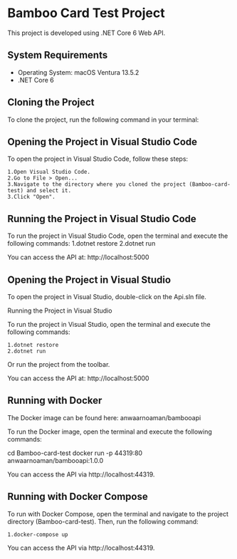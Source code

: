 # Bamboo Card Test Project

This project is developed using .NET Core 6 Web API.

## System Requirements

- Operating System: macOS Ventura 13.5.2
- .NET Core 6

## Cloning the Project

To clone the project, run the following command in your terminal:

<!-- ```bash
git clone https://github.com/anwaarnoaman/Bamboo-card-test.git
  -->

## Opening the Project in Visual Studio Code

To open the project in Visual Studio Code, follow these steps:

    1.Open Visual Studio Code.
    2.Go to File > Open...
    3.Navigate to the directory where you cloned the project (Bamboo-card-test) and select it.
    3.Click "Open".

## Running the Project in Visual Studio Code

To run the project in Visual Studio Code, open the terminal and execute the following commands:
1.dotnet restore
2.dotnet run

You can access the API at: http://localhost:5000

## Opening the Project in Visual Studio

To open the project in Visual Studio, double-click on the Api.sln file.

Running the Project in Visual Studio

To run the project in Visual Studio, open the terminal and execute the following commands:

    1.dotnet restore
    2.dotnet run

Or run the project from the toolbar.

You can access the API at: http://localhost:5000

## Running with Docker

The Docker image can be found here: anwaarnoaman/bambooapi

To run the Docker image, open the terminal and execute the following commands:

cd Bamboo-card-test
docker run -p 44319:80 anwaarnoaman/bambooapi:1.0.0

You can access the API via http://localhost:44319.

## Running with Docker Compose

To run with Docker Compose, open the terminal and navigate to the project directory (Bamboo-card-test). Then, run the following command:

    1.docker-compose up

You can access the API via http://localhost:44319.
